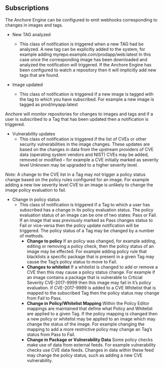 ## Subscriptions

The Anchore Engine can be configured to emit webhooks corresponding to changes in images and tags.

- New TAG analyzed
    - This class of notification is triggered when a new TAG had be analyzed.
A new tag can be explicitly added to the system, for example adding myrepo.example.com/prodapp/web:latest
In this case once the corresponding image has been downloaded and analyzed the notification will triggered.
If the Anchore Engine has been configured to watch a repository then it will implicitly add new tags that are found.

- Image updated
    - This class of notification is triggered if a new image is tagged with the tag to which you have subscribed. For example a new image is tagged as prod/myapp:latest 

Anchore will monitor repositories for changes to images and tags and if a user is subscribed to a Tag that has been updated then a notification is triggered.

- Vulnerability updates
    - This class of notification is triggered if the list of CVEs or other security vulnerabilities in the image changes. These updates are based on the changes in data from the upstream providers of CVE data (operating system vendors and NIST) CVEs may be added, removed or modified – for example a CVE initially marked as severity level Unknown may be upgraded to a higher severity level.

*Note:* A change to the CVE list in a Tag may not trigger a policy status change based on the policy rules configured for an image.
For example adding a new low severity level CVE to an image is unlikely to change the image policy evaluation to fail. 

- Change in policy status
    - This class of notification is triggered if a Tag to which a user has subscribed has a change in its policy evaluation status. The policy evaluation status of an image can be one of two states: Pass or Fail. If an image that was previously marked as Pass changes status to Fail or vice-versa then the policy update notification will be triggered. The policy status of a Tag may be changed by a number of methods.
        - **Change to policy**
            If an policy was changed, for example adding, editing or removing a policy check, then the policy status of an image may be effected. For example adding policy rule that blacklists a specific package that is present in a given Tag may cause the Tag’s policy status to move to Fail.
        - **Changes to whitelist**
            If a whitelist is changed to add or remove a CVE then this may cause a policy status change. For example if an image contains a package that is vulnerable to Crticial Severity CVE-2017-9999 then this image may fail in it’s policy evaluation. If CVE-2017-9999 is added to a CVE Whitelist that is mapped to the subscribed Tag then the policy status may change from Fail to Pass.
        - **Change in Policy/Whitelist Mapping**
            Within the Policy Editor mappings are maintained that define what Policy and Whitelist are applied to a given Tag. If the policy mapping is changed then a new policy or whitelist may be applied to an image which may change the status of the image. For example changing the mapping to add a more restrictive policy may change an Tag’s status from Pass to Fail.
        - **Change in Package or Vulnerability Data**
            Some policy checks make use of data from external feeds. For example vulnerability checks use CVE data feeds. Changes in data within these feed may change the policy status, such as adding a new CVE vulnerability.

